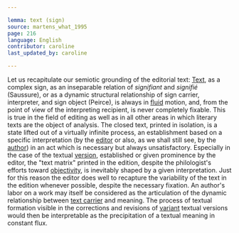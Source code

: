 ```yaml
---

lemma: text (sign)
source: martens_what_1995
page: 216
language: English
contributor: caroline
last_updated_by: caroline

---
```


Let us recapitulate our semiotic grounding of the editorial text: [Text](text.html), as a complex sign, as an inseparable relation of _signifiant_ and _signifié_ (Saussure), or as a dynamic structural relationship of sign carrier, interpreter, and sign object (Peirce), is always in [fluid](textFluid.html) motion, and, from the point of view of the interpreting recipient, is never completely fixable. This is true in the field of editing as well as in all other areas in which literary texts are the object of analysis. The closed text, printed in isolation, is a state lifted out of a virtually infinite process, an establishment based on a specific interpretation (by the [editor](editorScholarly.html) or also, as we shall still see, by the [author](author.html)) in an act which is necessary but always unsatisfactory. Especially in the case of the textual [version](version.html), established or given prominence by the editor, the "text matrix" printed in the edition, despite the philologist's efforts toward [objectivity](editingObjectivity.html), is inevitably shaped by a given interpretation. Just for this reason the editor does well to recapture the variability of the text in the edition whenever possible, despite the necessary fixation. An author's labor on a work may itself be considered as the articulation of the dynamic relationship between [text carrier](textCarrier.html) and meaning. The process of textual formation visible in the corrections and revisions of  [variant](variant.html) textual versions would then be interpretable as the precipitation of a textual meaning in constant flux.
